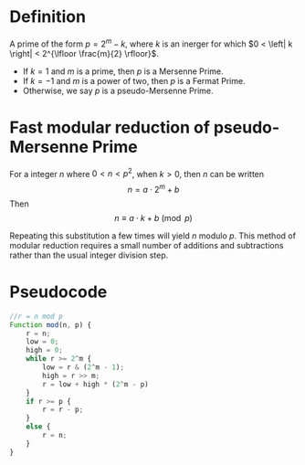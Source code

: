 # Definition

A prime of the form $p = 2^m -k$, where $k$ is an inerger for which $0 < \left| k \right| < 2^{\lfloor \frac{m}{2} \rfloor}$. 

* If $k = 1$ and $m$ is a prime, then $p$ is a Mersenne Prime.
* If $k = -1$ and $m$ is a power of two, then $p$ is a Fermat Prime.
* Otherwise, we say $p$ is a pseudo-Mersenne Prime.

# Fast modular reduction of pseudo-Mersenne Prime

For a integer $n$ where $0 < n < p^2$, when $k > 0$, then $n$ can be written
$$n = a \cdot 2^m + b$$
Then
$$n \equiv a \cdot k + b \pmod{p}$$

Repeating this substitution a few times will yield $n$ modulo $p$. This method of modular reduction requires a small number of additions and subtractions rather than the usual integer division step.

# Pseudocode

``` js
//r = n mod p
Function mod(n, p) {
    r = n;
    low = 0;
    high = 0;
    while r >= 2^m {
        low = r & (2^m - 1);
        high = r >> m;
        r = low + high * (2^m - p)
    }
    if r >= p {
        r = r - p;
    }
    else {
        r = n;
    }
}
```